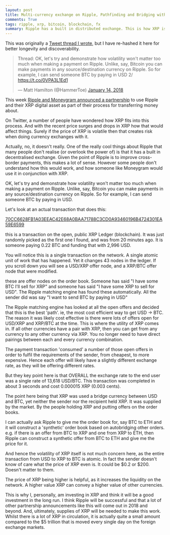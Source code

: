 ```yaml
---
layout: post
title: Multi-currency exchange on Ripple, Pathfinding and Bridging with XRP
comments: True
tags: ripple, xrp, bitcoin, blockchain, fx
summary: Ripple has a built in distributed exchange. This is how XRP is used as a bridge currency in payments
---
```


<p class="message">
 This was originally a <a href="https://twitter.com/HammerToe/status/952583206154457088">Tweet thread I wrote</a>, but I have re-hashed it here for better longevity and discoverability.
</p>

<blockquote class="twitter-tweet" data-lang="en"><p lang="en" dir="ltr">Thread: OK, let&#39;s try and demonstrate how volatility won&#39;t matter too much when making a payment on Ripple. Unlike, say, Bitcoin you can make payments in any source/destination currency on Ripple. So for example, I can send someone BTC by paying in USD 2/ <a href="https://t.co/0VPA3L1Ed1">https://t.co/0VPA3L1Ed1</a></p>&mdash; Matt Hamilton (@HammerToe) <a href="https://twitter.com/HammerToe/status/952583206154457088?ref_src=twsrc%5Etfw">January 14, 2018</a></blockquote>
<script async src="https://platform.twitter.com/widgets.js" charset="utf-8"></script>

This week [Ripple and Moneygram announced a partnership](http://ir.moneygram.com/releasedetail.cfm?ReleaseID=1054088) to use Ripple and their XRP digital asset as part of their process for transferring money about.

On Twitter, a number of people have wondered how XRP fits into this process. And with the recent price surges and drops in XRP how that would affect things. Surely if the price of XRP is volatile then that creates risk when doing currency exchanges with it.

Actually, no, it doesn't really. One of the really cool things about Ripple that many people don't realise (or overlook the power of) is that it has a built in decentralised exchange. Given the point of Ripple is to improve cross-border payments, this makes a lot of sense. However some people don't understand how this would work, and how someone like Moneygram would use it in conjunction with XRP.

OK, let's try and demonstrate how volatility won't matter too much when making a payment on Ripple. Unlike, say, Bitcoin you can make payments in any source/destination currency on Ripple. So for example, I can send someone BTC by paying in USD.

Let's look at an actual transaction that does this: 

[70CC6628FB1A03EEAC42E68A0BAA71788C3CD0A93460196B4724301EA59E6599](https://xrpcharts.ripple.com/#/transactions/70CC6628FB1A03EEAC42E68A0BAA71788C3CD0A93460196B4724301EA59E6599) 

this is a transaction on the open, public XRP Ledger (blockchain). It was just randomly picked as the first one I found, and was from 20 minutes ago. It is someone paying 0.22 BTC and funding that with 2,996 USD.

You will notice this is a single transaction on the network. A single atomic unit of work that has happened. Yet it changes 43 nodes in the ledger. If you scroll down you will see a USD/XRP offer node, and a XRP/BTC offer node that were modified.

these are offer nodes on the order book. Someone has said "I have some BTC I'll sell for XRP" and someone has said "I have some XRP to sell for USD". The Ripple matching engine has found these automatically. All the sender did was say "I want to send BTC by paying in USD"

The Ripple matching engine has looked at all the open offers and decided that this is the best 'path'. ie, the most cost efficient way to get USD -> BTC. The reason it was likely cost effective is there were lots of offers open for USD/XRP and XRP/BTC at the time. This is where the utility of XRP comes in. If all other currencies have a pair with XRP, then you can get from any currency to any other currency via XRP. You no longer need to have direct pairings between each and every currency combination.  

The payment transaction 'consumed' a number of those open offers in order to fulfil the requirements of the sender, from cheapest, to more expensive. Hence each offer will likely have a slightly different exchange rate, as they will be offering different rates.

But they key point here is that OVERALL the exchange rate to the end user was a single rate of 13,618 USD/BTC. This transaction was completed in about 3 seconds and cost 0.000015 XRP (0.003 cents).

The point here being that XRP was used a bridge currency between USD and BTC, yet neither the sender nor the recipient held XRP. It was supplied by the market. By the people holding XRP and putting offers on the order books.

I can actually ask Ripple to give me the order book for, say BTC to ETH and it will construct a 'synthetic' order book based on autobridging other orders. e.g. if there is an offer from BTC to XRP and one from XRP to ETH, then Ripple can construct a synthetic offer from BTC to ETH and give me the price for it.

And hence the volatility of XRP itself is not much concern here, as the entire transaction from USD to XRP to BTC is atomic. In fact the sender doesn't know of care what the price of XRP even is. It could be $0.2 or $200. Doesn't matter to them. 

The price of XRP being higher is helpful, as it increases the liquidity on the network. A higher value XRP can convey a higher value of other currencies.

This is why I, personally, am investing in XRP and think it will be a good investment in the long run. I think Ripple will be successful and that a lot of other partnership announcements like this will come out in 2018 and beyond. And, ultimately, supplies of XRP will be needed to make this work. Whilst there is a lot of XRP in circulation, it is actually quite a small amount compared to the $5 trillion that is moved every single day on the foreign exchange markets.